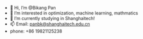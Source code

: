 - 👋 Hi, I’m @Bikang Pan
- 👀 I’m interested in optimization, machine learning, mathmatics
- 🌱 I’m currently studying in Shanghaitech!
- 📫 Email: panbk@shanghaitech.edu.cn
- phone: +86 19821125238
